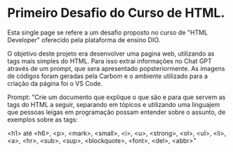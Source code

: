 # Primeiro Desafio do Curso de HTML.
Esta single page se refere a um desafio proposto no curso de "HTML Developer" oferecido pela plataforma de ensino DIO.

O objetivo deste projeto era desenvolver uma pagina web, utilizando as tags mais simples do HTML. Para isso extrai informações no Chat GPT através de um prompt, que sera apresentado popsteriormente. As imagens de códigos foram geradas pela Carbom e o ambiente utilizado para a criação da página foi o VS Code.

Prompt: "Crie um documento que explique o que são e para que servem as tags do HTML a seguir, separando em tópicos  e utilizando uma linguajem que pessoas leigas em programação possam entender sobre o assunto, de exemplos sobre as tags:

&lt;h1&gt; até &lt;h6&gt;, &lt;p&gt;, &lt;mark&gt;, &lt;small&gt;, &lt;i&gt;, &lt;u&gt;, &lt;strong&gt;, &lt;ol&gt;, &lt;ul&gt;, &lt;li&gt;, &lt;a&gt;, &lt;hr&gt;, &lt;sub&gt;, &lt;sup&gt;, &lt;blockquote&gt;, &lt;font&gt;, &lt;del&gt;, &lt;abbr&gt;"
